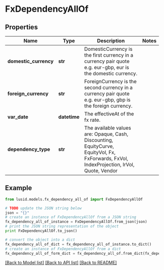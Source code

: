 # FxDependencyAllOf


## Properties
Name | Type | Description | Notes
------------ | ------------- | ------------- | -------------
**domestic_currency** | **str** | DomesticCurrency is the first currency in a currency pair quote e.g. eur-gbp, eur is the domestic currency. | 
**foreign_currency** | **str** | ForeignCurrency is the second currency in a currency pair quote e.g. eur-gbp, gbp is the foreign currency. | 
**var_date** | **datetime** | The effectiveAt of the fx rate. | 
**dependency_type** | **str** | The available values are: Opaque, Cash, Discounting, EquityCurve, EquityVol, Fx, FxForwards, FxVol, IndexProjection, IrVol, Quote, Vendor | 

## Example

```python
from lusid.models.fx_dependency_all_of import FxDependencyAllOf

# TODO update the JSON string below
json = "{}"
# create an instance of FxDependencyAllOf from a JSON string
fx_dependency_all_of_instance = FxDependencyAllOf.from_json(json)
# print the JSON string representation of the object
print FxDependencyAllOf.to_json()

# convert the object into a dict
fx_dependency_all_of_dict = fx_dependency_all_of_instance.to_dict()
# create an instance of FxDependencyAllOf from a dict
fx_dependency_all_of_form_dict = fx_dependency_all_of.from_dict(fx_dependency_all_of_dict)
```
[[Back to Model list]](../README.md#documentation-for-models) [[Back to API list]](../README.md#documentation-for-api-endpoints) [[Back to README]](../README.md)


